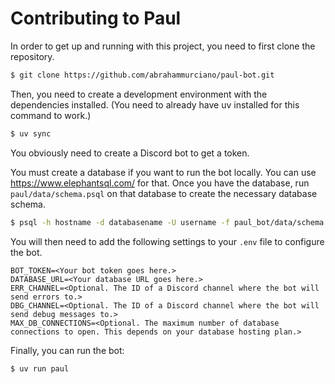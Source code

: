 # Contributing to Paul

In order to get up and running with this project, you need to first clone the repository.

```sh
$ git clone https://github.com/abrahammurciano/paul-bot.git
```

Then, you need to create a development environment with the dependencies installed. (You need to already have uv installed for this command to work.)

```sh
$ uv sync
```

You obviously need to create a Discord bot to get a token.

You must create a database if you want to run the bot locally. You can use https://www.elephantsql.com/ for that. Once you have the database, run `paul/data/schema.psql` on that database to create the necessary database schema.
```sh
$ psql -h hostname -d databasename -U username -f paul_bot/data/schema.psql
```

You will then need to add the following settings to your `.env` file to configure the bot.

```
BOT_TOKEN=<Your bot token goes here.>
DATABASE_URL=<Your database URL goes here.>
ERR_CHANNEL=<Optional. The ID of a Discord channel where the bot will send errors to.>
DBG_CHANNEL=<Optional. The ID of a Discord channel where the bot will send debug messages to.>
MAX_DB_CONNECTIONS=<Optional. The maximum number of database connections to open. This depends on your database hosting plan.>
```

Finally, you can run the bot:
```sh
$ uv run paul
```